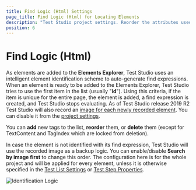 ```yaml
---
title: Find Logic (Html) Settings
page_title: Find Logic (Html) for Locating Elements
description: "Test Studio project settings. Reorder the attributes used when building the Find logic for recorded elements in Test Studio recording test. Use custom attributes in the default find logic used to record new elements in Test Studio recording/test."
position: 6
---
```

# Find Logic (Html)

As elements are added to the **Elements Explorer**, Test Studio uses an intelligent element identification scheme to auto-generate find expressions. When an element is ready to be added to the Elements Explorer, Test Studio tries to use the first item in the list (usually "**id**"). Using this criteria, if the item is unique for the entire page, the element is added, a find expression is created, and Test Studio stops evaluating. As of Test Studio release 2019 R2 Test Studio will also record an <a href="/features/elements-explorer/find-element-by-image" target="_blank">image for each newly recorded element</a>. You can disable it from the <a href="/features/project-settings/element-images" target="_blank">project settings</a>.<br> 

You can **add** new tags to the list, **reorder** them, or **delete** them (except for TextContent and TagIndex which are locked from deletion).

In case the element is not identified with its find expression, Test Studio will use the recorded image as a backup logic. You can enable/disable **Search by image first** to change this order. The configuration here is for the whole project and will be applied for every element, unless it is otherwise specified in the <a href="/general-information/test-execution/test-list-settings" target="_blank">Test List Settings</a> or <a href="/features/test-maintenance/test-step-properties" target="_blank">Test Step Properties</a>.

![Identification Logic][1]

[1]: /img/features/project-settings/find-logic/fig1.png